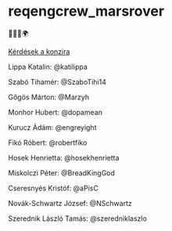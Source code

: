 # reqengcrew_marsrover
:octopus::moon::volcano::earth_africa:

[Kérdések a konzira](https://github.com/JNSchwartz/reqengcrew_marsrover/blob/main/questions_1024.md)


Lippa Katalin: @katilippa

Szabó Tihamér: @SzaboTihi14

Gőgös Márton: @Marzyh

Monhor Hubert: @dopamean

Kurucz Ádám: @engreyight

Fikó Róbert: @robertfiko

Hosek Henrietta: @hosekhenrietta

Miskolczi Péter: @BreadKingGod

Cseresnyés Kristóf: @aPisC

Novák-Schwartz József: @NSchwartz

Szerednik László Tamás: @szeredniklaszlo
